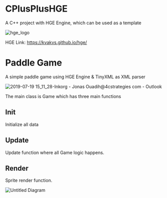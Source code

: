 # CPlusPlusHGE
A C++ project with HGE Engine, which can be used as a template

![hge_logo](https://user-images.githubusercontent.com/4427332/61538243-43458c80-aa39-11e9-9430-ded433b4a98d.png)

HGE Link: https://kvakvs.github.io/hge/

# Paddle Game
A simple paddle game using HGE Engine & TinyXML as XML parser

![2019-07-19 15_11_28-Inkorg - Jonas Ouadih@4cstrategies com - Outlook](https://user-images.githubusercontent.com/4427332/61538223-37f26100-aa39-11e9-88a3-1e807d4b86d3.png)

The main class is Game which has three main functions

## Init
Initialize all data

## Update
Update function where all Game logic happens. 

## Render
Sprite render function. 


![Untitled Diagram](https://user-images.githubusercontent.com/4427332/61539124-12665700-aa3b-11e9-98db-53879265e00e.png)
